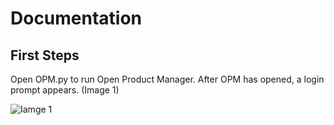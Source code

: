 # Documentation

## First Steps
Open OPM.py to run Open Product Manager.
After OPM has opened, a login prompt appears. (Image 1)

![Iamge 1](/IMG/1.png)
